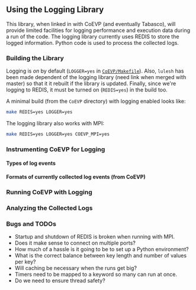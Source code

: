 Using the Logging Library
---

This library, when linked in with CoEVP (and eventually Tabasco), will provide
limited facilities for logging performance and execution data during a run of
the code. The logging library currently uses REDIS to store the logged
information. Python code is used to process the collected logs.

### Building the Library

Logging is _on_ by default
(`LOGGER=yes` in
[`CoEVP/Makefile`](https://github.com/exmatex/CoEVP/blob/adbd900521b4651a7daa9782d695320999f7fb0f/Makefile#L25)). Also,
`lulesh` has been made dependent of the logging library (need link when merged
with master) so that it
it rebuilt if the library is updated. Finally, since we're logging to REDIS, it
must be turned on (`REDIS=yes`) in the build too.

A minimal build (from the `CoEVP` directory) with logging enabled looks like:
```sh
make REDIS=yes LOGGER=yes
```

The logging library also works with MPI:
```sh
make REDIS=yes LOGGER=yes COEVP_MPI=yes
```

### Instrumenting CoEVP for Logging

#### Types of log events

#### Formats of currently collected log events (from CoEVP)

### Running CoEVP with Logging

### Analyzing the Collected Logs

### Bugs and TODOs

* Startup and shutdown of REDIS is broken when running with MPI.
* Does it make sense to connect on multiple ports?
* How much of a hassle is it going to be to set up a Python environment?
* What is the correct balance between key length and number of values per key?
* Will caching be necessary when the runs get big?
* Timers need to be mapped to a keyword so many can run at once.
* Do we need to ensure thread safety?

